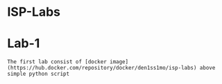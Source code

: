 # ISP-Labs

# Lab-1

    The first lab consist of [docker image](https://hub.docker.com/repository/docker/den1ss1mo/isp-labs) above simple python script

